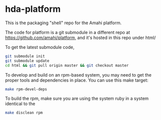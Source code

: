 hda-platform
============

This is the packaging "shell" repo for the Amahi platform.

The code for platform is a git submodule in a different repo at https://github.com/amahi/platform,
and it's hosted in this repo under html/

To get the latest submodule code,

```bash
git submodule init
git submodule update
cd html && git pull origin master && git checkout master
```

To develop and build on an rpm-based system, you may need to get the proper tools and dependencies in place. You can use this make target:

```bash
make rpm-devel-deps
```
To build the rpm, make sure you are using the system ruby in a system identical to the 
```bash
make disclean rpm
```
